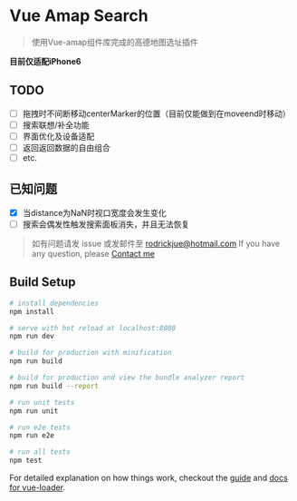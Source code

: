 # Vue Amap Search
> 使用Vue-amap组件库完成的高德地图选址插件

**目前仅适配iPhone6**

## TODO

-  [ ] 拖拽时不间断移动centerMarker的位置（目前仅能做到在moveend时移动）
-  [ ] 搜索联想/补全功能
-  [ ] 界面优化及设备适配
-  [ ] 返回返回数据的自由组合
-  [ ] etc.

## 已知问题

-  [x] 当distance为NaN时视口宽度会发生变化
-  [ ] 搜索会偶发性触发搜索面板消失，并且无法恢复

> 如有问题请发 issue 或发邮件至 <rodrickjue@hotmail.com>
> If you have any question, please [Contact me](rodrickjue@hotmail.com)

## Build Setup

``` bash
# install dependencies
npm install

# serve with hot reload at localhost:8080
npm run dev

# build for production with minification
npm run build

# build for production and view the bundle analyzer report
npm run build --report

# run unit tests
npm run unit

# run e2e tests
npm run e2e

# run all tests
npm test
```

For detailed explanation on how things work, checkout the [guide](http://vuejs-templates.github.io/webpack/) and [docs for vue-loader](http://vuejs.github.io/vue-loader).
